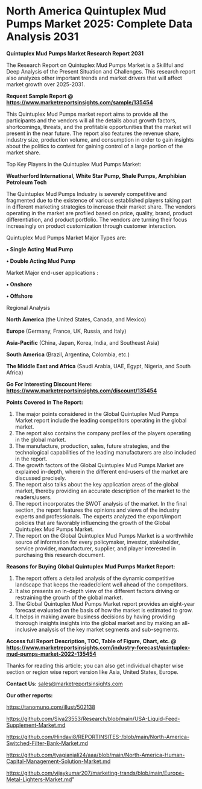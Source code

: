 # North America Quintuplex Mud Pumps Market 2025: Complete Data Analysis 2031

<strong>Quintuplex Mud Pumps Market Research Report 2031</strong>

The Research Report on Quintuplex Mud Pumps Market is a Skillful and Deep Analysis of the Present Situation and Challenges. This research report also analyzes other important trends and market drivers that will affect market growth over 2025-2031.

<strong>Request Sample Report @ <a href=https://www.marketreportsinsights.com/sample/135454>https://www.marketreportsinsights.com/sample/135454</a></strong>

This Quintuplex Mud Pumps market report aims to provide all the participants and the vendors will all the details about growth factors, shortcomings, threats, and the profitable opportunities that the market will present in the near future. The report also features the revenue share, industry size, production volume, and consumption in order to gain insights about the politics to contest for gaining control of a large portion of the market share.

Top Key Players in the Quintuplex Mud Pumps Market:

<strong>Weatherford International, White Star Pump, Shale Pumps, Amphibian Petroleum Tech</strong>

The Quintuplex Mud Pumps Industry is severely competitive and fragmented due to the existence of various established players taking part in different marketing strategies to increase their market share. The vendors operating in the market are profiled based on price, quality, brand, product differentiation, and product portfolio. The vendors are turning their focus increasingly on product customization through customer interaction.

Quintuplex Mud Pumps Market Major Types are:

<strong>• Single Acting Mud Pump

• Double Acting Mud Pump</strong>

Market Major end-user applications :

<strong>• Onshore

• Offshore</strong>

Regional Analysis

</u><strong><b>North America</b></strong> (the United States, Canada, and Mexico)

<strong><b>Europe </b></strong>(Germany, France, UK, Russia, and Italy)

<strong><b>Asia-Pacific</b></strong> (China, Japan, Korea, India, and Southeast Asia)

<strong><b>South America</b></strong> (Brazil, Argentina, Colombia, etc.)

<strong><b>The Middle East and Africa</b></strong> (Saudi Arabia, UAE, Egypt, Nigeria, and South Africa)

<strong>Go For Interesting Discount Here: <a href=https://www.marketreportsinsights.com/discount/135454>https://www.marketreportsinsights.com/discount/135454</a></strong>

<strong>Points Covered in The Report:</strong>
<ol>
  <li>The major points considered in the Global Quintuplex Mud Pumps Market report include the leading competitors operating in the global market.</li>
  <li>The report also contains the company profiles of the players operating in the global market.</li>
  <li>The manufacture, production, sales, future strategies, and the technological capabilities of the leading manufacturers are also included in the report.</li>
  <li>The growth factors of the Global Quintuplex Mud Pumps Market are explained in-depth, wherein the different end-users of the market are discussed precisely.</li>
  <li>The report also talks about the key application areas of the global market, thereby providing an accurate description of the market to the readers/users.</li>
  <li>The report incorporates the SWOT analysis of the market. In the final section, the report features the opinions and views of the industry experts and professionals. The experts analyzed the export/import policies that are favorably influencing the growth of the Global Quintuplex Mud Pumps Market.</li>
  <li>The report on the Global Quintuplex Mud Pumps Market is a worthwhile source of information for every policymaker, investor, stakeholder, service provider, manufacturer, supplier, and player interested in purchasing this research document.</li>
</ol>
<strong>Reasons for Buying Global Quintuplex Mud Pumps Market Report:</strong>

<ol>
  <li>The report offers a detailed analysis of the dynamic competitive landscape that keeps the reader/client well ahead of the competitors.</li>
  <li>It also presents an in-depth view of the different factors driving or restraining the growth of the global market.</li>
  <li>The Global Quintuplex Mud Pumps Market report provides an eight-year forecast evaluated on the basis of how the market is estimated to grow.</li>
  <li>It helps in making aware business decisions by having providing thorough insights insights into the global market and by making an all-inclusive analysis of the key market segments and sub-segments.</li>
</ol>
<strong>Access full Report Description, TOC, Table of Figure, Chart, etc. @ <a href=https://www.marketreportsinsights.com/industry-forecast/quintuplex-mud-pumps-market-2022-135454>https://www.marketreportsinsights.com/industry-forecast/quintuplex-mud-pumps-market-2022-135454</a></strong>


Thanks for reading this article; you can also get individual chapter wise section or region wise report version like Asia, United States, Europe.

<strong>Contact Us:</strong>
sales@marketreportsinsights.com

<strong>Our other reports:</strong>

<a href=https://tanomuno.com/illust/502138>https://tanomuno.com/illust/502138</a>

<a href=https://github.com/Siya23553/Research/blob/main/USA-Liquid-Feed-Supplement-Market.md>https://github.com/Siya23553/Research/blob/main/USA-Liquid-Feed-Supplement-Market.md</a>

<a href=https://github.com/Hindavi8/REPORTINSITES-/blob/main/North-America-Switched-Filter-Bank-Market.md>https://github.com/Hindavi8/REPORTINSITES-/blob/main/North-America-Switched-Filter-Bank-Market.md</a>

<a href=https://github.com/tyagianjali24/aaa/blob/main/North-America-Human-Capital-Management-Solution-Market.md>https://github.com/tyagianjali24/aaa/blob/main/North-America-Human-Capital-Management-Solution-Market.md</a>

<a href=https://github.com/vijaykumar207/marketing-trands/blob/main/Europe-Metal-Lighters-Market.md>https://github.com/vijaykumar207/marketing-trands/blob/main/Europe-Metal-Lighters-Market.md</a>"
